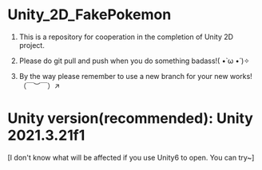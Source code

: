 # Unity_2D_FakePokemon
1. This is a repository for cooperation in the completion of Unity 2D project.

2. Please do git pull and push when you do something badass!( •̀ ω •́ )✧

3. By the way please remember to use a new branch for your new works!（￣︶￣）↗

<h1>Unity version(recommended): Unity 2021.3.21f1 </h1>

[I don't know what will be affected if you use Unity6 to open. You can try~]
